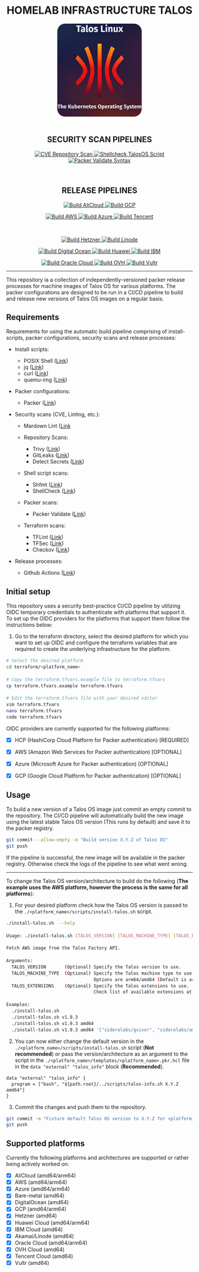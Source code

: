 <h1 align="center">HOMELAB INFRASTRUCTURE TALOS</h1>

<div align="center">
  <img src="./docs/assets/talos-logo.png" style="height: 250px; width: auto;">
</div>

<br>


<h2 align="center">SECURITY SCAN PIPELINES</h2>

<p align="center">
  <a href="https://github.com/Timotej979/Homelab-infrastructure-talos/actions/workflows/shellcheck-install-scripts.yml">
    <img src="https://github.com/Timotej979/Homelab-infrastructure-talos/actions/workflows/shellcheck-install-scripts.yml/badge.svg?branch=main" alt="CVE Repository Scan">
  </a>
  <a href="https://github.com/Timotej979/Homelab-infrastructure-talos/actions/workflows/cve-repository-scan.yml">
    <img src="https://github.com/Timotej979/Homelab-infrastructure-talos/actions/workflows/cve-repository-scan.yml/badge.svg?branch=main" alt="Shellcheck TalosOS Script">
  </a>
  <a href="https://github.com/Timotej979/Homelab-infrastructure-talos/actions/workflows/packer-validate-syntax.yml">
    <img src="https://github.com/Timotej979/Homelab-infrastructure-talos/actions/workflows/packer-validate-syntax.yml/badge.svg?branch=main" alt="Packer Validate Syntax">
  </a>
</p>

<br>


<h2 align="center">RELEASE PIPELINES</h2>

<p align="center">
  <a href="https://github.com/Timotej979/Homelab-infrastructure-talos/actions/workflows/build-alicloud.yml">
    <img src="https://github.com/Timotej979/Homelab-infrastructure-talos/actions/workflows/build-alicloud.yml/badge.svg?branch=main" alt="Build AliCloud">
  </a>
  <a href="https://github.com/Timotej979/Homelab-infrastructure-talos/actions/workflows/build-gcp.yml">
    <img src="https://github.com/Timotej979/Homelab-infrastructure-talos/actions/workflows/build-gcp.yml/badge.svg?branch=main" alt="Build GCP">
  </a>
</p>
<p align="center">
  <a href="https://github.com/Timotej979/Homelab-infrastructure-talos/actions/workflows/build-aws.yml">
    <img src="https://github.com/Timotej979/Homelab-infrastructure-talos/actions/workflows/build-aws.yml/badge.svg?branch=main" alt="Build AWS">
  </a>
  <a href="https://github.com/Timotej979/Homelab-infrastructure-talos/actions/workflows/build-azure.yml">
    <img src="https://github.com/Timotej979/Homelab-infrastructure-talos/actions/workflows/build-azure.yml/badge.svg?branch=main" alt="Build Azure">
  </a>
  <a href="https://github.com/Timotej979/Homelab-infrastructure-talos/actions/workflows/build-tencent.yml">
    <img src="https://github.com/Timotej979/Homelab-infrastructure-talos/actions/workflows/build-tencent.yml/badge.svg?branch=main" alt="Build Tencent">
  </a>
</p>

<br>


<p align="center">
  <a href="https://github.com/Timotej979/Homelab-infrastructure-talos/actions/workflows/build-hetzner.yml">
    <img src="https://github.com/Timotej979/Homelab-infrastructure-talos/actions/workflows/build-hetzner.yml/badge.svg?branch=main" alt="Build Hetzner">
  </a>
  <a href="https://github.com/Timotej979/Homelab-infrastructure-talos/actions/workflows/build-linode.yml">
    <img src="https://github.com/Timotej979/Homelab-infrastructure-talos/actions/workflows/build-linode.yml/badge.svg?branch=main" alt="Build Linode">
  </a>
</p>

<p align="center">
  <a href="https://github.com/Timotej979/Homelab-infrastructure-talos/actions/workflows/build-digital-ocean.yml">
    <img src="https://github.com/Timotej979/Homelab-infrastructure-talos/actions/workflows/build-digital-ocean.yml/badge.svg?branch=main" alt="Build Digital Ocean">
  </a>
  <a href="https://github.com/Timotej979/Homelab-infrastructure-talos/actions/workflows/build-huawei.yml">
    <img src="https://github.com/Timotej979/Homelab-infrastructure-talos/actions/workflows/build-huawei.yml/badge.svg?branch=main" alt="Build Huawei">
  </a>
  <a href="https://github.com/Timotej979/Homelab-infrastructure-talos/actions/workflows/build-ibm.yml">
    <img src="https://github.com/Timotej979/Homelab-infrastructure-talos/actions/workflows/build-ibm.yml/badge.svg?branch=main" alt="Build IBM">
  </a>
</p>

<p align="center">
  <a href="https://github.com/Timotej979/Homelab-infrastructure-talos/actions/workflows/build-oci.yml">
    <img src="https://github.com/Timotej979/Homelab-infrastructure-talos/actions/workflows/build-oci.yml/badge.svg?branch=main" alt="Build Oracle Cloud">
  </a>
  <a href="https://github.com/Timotej979/Homelab-infrastructure-talos/actions/workflows/build-ovh.yml">
    <img src="https://github.com/Timotej979/Homelab-infrastructure-talos/actions/workflows/build-ovh.yml/badge.svg?branch=main" alt="Build OVH">
  </a>
  <a href="https://github.com/Timotej979/Homelab-infrastructure-talos/actions/workflows/build-vultr.yml">
    <img src="https://github.com/Timotej979/Homelab-infrastructure-talos/actions/workflows/build-vultr.yml/badge.svg?branch=main" alt="Build Vultr">
  </a>
</p>

---

This repository ia a collection of independently-versioned packer release processes for machine images of Talos OS for various platforms. The packer configurations are designed to be run in a CI/CD pipeline to build and release new versions of Talos OS images on a regular basis.


## Requirements

Requirements for using the automatic build pipeline comprising of install-scripts, packer configurations, security scans and release processes:

- Install scripts:
  - POSIX Shell ([Link](https://pubs.opengroup.org/onlinepubs/9699919799/))
  - jq ([Link](https://stedolan.github.io/jq/))
  - curl ([Link](https://curl.se/))
  - quemu-img ([Link](https://www.qemu.org/))

- Packer configurations:
  - Packer ([Link](https://www.packer.io/))

- Security scans (CVE, Linting, etc.):
  - Mardown Lint ([Link](https://github.com/markdownlint)

  - Repository Scans:
    - Trivy ([Link](https://trivy.dev/latest/))
    - GitLeaks ([Link](https://github.com/gitleaks/gitleaks))
    - Detect Secrets ([Link](https://github.com/Yelp/detect-secrets))
  
  - Shell script scans:
    - Shfmt ([Link](https://github.com/patrickvane/shfmt))
    - ShellCheck ([Link](https://www.shellcheck.net/))
  
  - Packer scans:
    - Packer Validate ([Link](https://www.packer.io/docs/commands/validate))

  - Terraform scans:
    - TFLint ([Link](https://github.com/terraform-linters/tflint))
    - TFSec ([Link](https://github.com/aquasecurity/tfsec))
    - Checkov ([Link](https://www.checkov.io/))

- Release processes:
  - Github Actions ([Link](https://github.com/features/actions))


## Initial setup

This repository uses a security best-practice CI/CD pipeline by utilizing OIDC temporary credentials to authenticate with platforms that support it. To set up the OIDC providers for the platforms that support them follow the instructions below:

1. Go to the terraform directory, select the desired platform for which you want to set up OIDC and configure the terraform variables that are required to create the underlying infrastructure for the platform.

```bash
# Select the desired platform
cd terraform/<platform_name>

# Copy the terraform.tfvars.example file to terraform.tfvars
cp terraform.tfvars.example terraform.tfvars

# Edit the terraform.tfvars file with your desired editor
vim terraform.tfvars
nano terraform.tfvars
code terraform.tfvars
```

OIDC providers are currently supported for the following platforms:
- [x] HCP (HashiCorp Cloud Platform for Packer authentication) [REQUIRED]
- [x] AWS (Amazon Web Services for Packer authentication) [OPTIONAL]
- [x] Azure (Microsoft Azure for Packer authentication) [OPTIONAL]
- [x] GCP (Google Cloud Platform for Packer authentication) [OPTIONAL]




## Usage

To build a new version of a Talos OS image just commit an empty commit to the repository. The CI/CD pipeline will automatically build the new image using the latest stable Talos OS version (This runs by default) and save it to the packer registry.

```bash
git commit --allow-empty -m "Build version X.Y.Z of Talos OS"
git push
```

If the pipeline is successful, the new image will be available in the packer registry. Otherwise check the logs of the pipeline to see what went wrong.

---

To change the Talos OS version/architecture to build do the following (**The example uses the AWS platform, however the process is the same for all platforms**):

1. For your desired platform check how the Talos OS version is passed to the `./<platform_name>/scripts/install-talos.sh` script.

```bash
./install-talos.sh  --help

Usage: ./install-talos.sh [TALOS_VERSION] [TALOS_MACHINE_TYPE] [TALOS_EXTENSIONS]

Fetch AWS image from the Talos Factory API.

Arguments:
  TALOS_VERSION       (Optional) Specify the Talos version to use.
  TALOS_MACHINE_TYPE  (Optional) Specify the Talos machine type to use.
                                 Options are arm64/amd64 (Default is arm64).
  TALOS_EXTENSIONS    (Optional) Specify the Talos extensions to use.
                                 Check list of available extensions at https://github.com/siderolabs/extensions

Examples:
  ./install-talos.sh                                                                 Fetch latest version with arm64 machine type.
  ./install-talos.sh v1.9.3                                                          Fetch version v1.9.3.
  ./install-talos.sh v1.9.3 amd64                                                    Fetch version v1.9.3 with amd64 machine type.
  ./install-talos.sh v1.9.3 amd64 '["siderolabs/gvisor", "siderolabs/amd-ucode"]'    Fetch version v1.9.3 with extensions.
```

2. You can now either change the default version in the `./<platform_name>/scripts/install-talos.sh` script (**Not recommended**) or pass the version/architecture as an argument to the script in the `./<platform_name>/templates/<platform_name>.pkr.hcl` file in the `data "external" "talos_info"` block (**Recommended**).

```hcl
data "external" "talos_info" {
  program = ["bash", "${path.root}/../scripts/talos-info.sh X.Y.Z amd64"]
}
```

3. Commit the changes and push them to the repository.

```bash
git commit -m "Fixture default Talos OS version to X.Y.Z for <platform_name>"
git push
```

## Supported platforms

Currently the following platforms and architectures are supported or rather being actively worked on:
- [x] AliCloud (amd64/arm64)
- [x] AWS (amd64/arm64)
- [x] Azure (amd64/arm64)
- [x] Bare-metal (amd64)
- [x] DigitalOcean (amd64)
- [x] GCP (amd64/arm64)
- [x] Hetzner (amd64)
- [x] Huawei Cloud (amd64/arm64)
- [x] IBM Cloud (amd64)
- [x] Akamai/Linode (amd64)
- [x] Oracle Cloud (amd64/arm64)
- [x] OVH Cloud (amd64)
- [x] Tencent Cloud (amd64)
- [x] Vultr (amd64)
